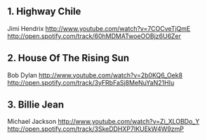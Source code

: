 ## 1. Highway Chile
Jimi Hendrix
http://www.youtube.com/watch?v=7COCveTjQmE
http://open.spotify.com/track/60hMDMATwoeOOBjz6U6Zer


## 2.  House Of The Rising Sun 
Bob Dylan
http://www.youtube.com/watch?v=2b0KQ6_Oek8
http://open.spotify.com/track/3yFRbFaSj8MeNuYaN21HIu


## 3. Billie Jean
Michael Jackson 
http://www.youtube.com/watch?v=Zi_XLOBDo_Y
http://open.spotify.com/track/3SkeDDHXP7IKUEkW4W9zmP
